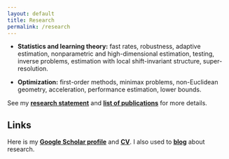 ```yaml
---
layout: default
title: Research
permalink: /research
---
```


* __Statistics and learning theory:__ fast rates, robustness, adaptive estimation, nonparametric and high-dimensional estimation, testing, inverse problems, estimation with local shift-invariant structure, super-resolution.  

* __Optimization:__ first-order methods, minimax problems, non-Euclidean geometry, acceleration, performance estimation, lower bounds.  

See my [__research statement__](assets/research_statement.pdf) and [__list of publications__](/papers) for more details.

## Links ##

Here is my [__Google Scholar profile__](https://scholar.google.fr/citations?user=2IvZJ3cAAAAJ&hl=en) and [__CV__](assets/dmitrii_ostrovskii_CV.pdf). I also used to [__blog__](https://ostrodmit.github.io/blog/) about research.